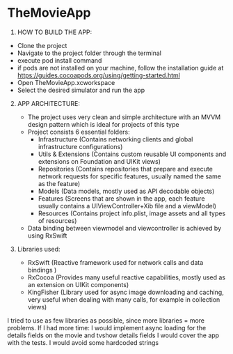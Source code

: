 # TheMovieApp

1. HOW TO BUILD THE APP:
  - Clone the project
  - Navigate to the project folder through the terminal
  - execute pod install command
  - if pods are not installed on your machine, follow the installation guide at https://guides.cocoapods.org/using/getting-started.html
  - Open TheMovieApp.xcworkspace
  - Select the desired simulator and run the app

2. APP ARCHITECTURE:
   - The project uses very clean and simple architecture with an MVVM design pattern which is ideal for projects of this type
   - Project consists 6 essential folders:
      - Infrastructure (Contains networking clients and global infrastructure configurations)
      - Utils & Extensions (Contains custom reusable UI components and extensions on Foundation and UIKit views)
      - Repositories (Contains repositories that prepare and execute network requests for specific features, usually named the same as the feature)
      - Models (Data models, mostly used as API decodable objects)
      - Features (Screens that are shown in the app, each feature usually contains a UIViewController+Xib file and a viewModel)
      - Resources (Contains project info.plist, image assets and all types of resources)
   - Data binding between viewmodel and viewcontroller is achieved by using RxSwift

3. Libraries used:
   - RxSwift (Reactive framework used for network calls and data bindings )
   - RxCocoa (Provides many useful reactive capabilities, mostly used as an extension on UIKit components)
   - KingFisher (Library used for async image downloading and caching, very useful when dealing with many calls, for example in collection views)

I tried to use as few libraries as possible, since more libraries = more problems.
If I had more time:
I would implement async loading for the details fields on the movie and tvshow details fields
I would cover the app with the tests.
I would avoid some hardcoded strings
